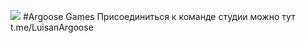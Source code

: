 ![](https://github.com/LuisanArgoose/LuisanAroose/blob/main/ArgooseLogo.png)
#Argoose Games
Присоединиться к команде студии можно тут t.me/LuisanArgoose
